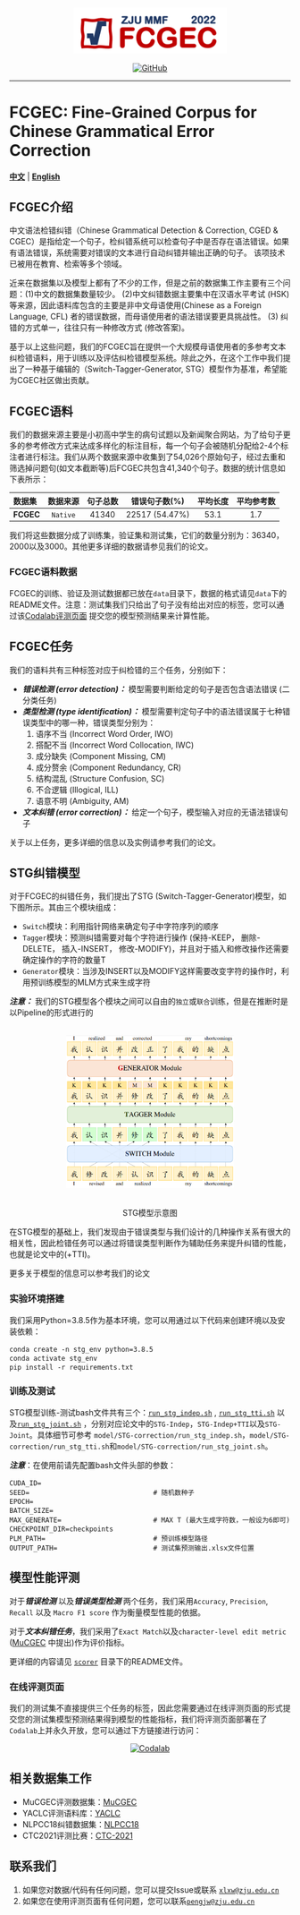 <p align="center">
    <br>
    <img src="./figure/logo.png" width="275"/>
    <br>
</p>
<p align="center">
    <a href="https://github.com/xlxwalex/FCGEC/blob/main/LICENSE">
        <img alt="GitHub" src="https://img.shields.io/github/license/xlxwalex/FCGEC.svg?color=blue&style=flat-square">
    </a>
</p>

---

# FCGEC: Fine-Grained Corpus for Chinese Grammatical Error Correction
[**中文**](https://github.com/xlxwalex/FCGEC) | [**English**](https://github.com/xlxwalex/FCGEC/blob/main/README_EN.md)

## FCGEC介绍
中文语法检错纠错（Chinese Grammatical Detection & Correction, CGED & CGEC）是指给定一个句子，检纠错系统可以检查句子中是否存在语法错误。如果有语法错误，系统需要对错误的文本进行自动纠错并输出正确的句子。
该项技术已被用在教育、检索等多个领域。

近来在数据集以及模型上都有了不少的工作，但是之前的数据集工作主要有三个问题：(1)中文的数据集数量较少。 (2)中文纠错数据主要集中在汉语水平考试 (HSK) 等来源，因此语料库包含的主要是非中文母语使用(Chinese as a Foreign Language, CFL) 者的错误数据，而母语使用者的语法错误要更具挑战性。 (3) 纠错的方式单一，往往只有一种修改方式 (修改答案)。


基于以上这些问题，我们的FCGEC旨在提供一个大规模母语使用者的多参考文本纠检错语料，用于训练以及评估纠检错模型系统。除此之外，在这个工作中我们提出了一种基于编辑的（Switch-Tagger-Generator, STG）模型作为基准，希望能为CGEC社区做出贡献。

## FCGEC语料
我们的数据来源主要是小初高中学生的病句试题以及新闻聚合网站，为了给句子更多的参考修改方式来达成多样化的标注目标，每一个句子会被随机分配给2-4个标注者进行标注。我们从两个数据来源中收集到了54,026个原始句子，经过去重和筛选掉问题句(如文本截断等)后FCGEC共包含41,340个句子。数据的统计信息如下表所示：

 数据集 | 数据来源| 句子总数 | 错误句子数(%) | 平均长度 | 平均参考数 | 
| :------- | :---------: | :---------: | :---------: | :---------: | :---------: | 
| **FCGEC** | `Native` | 41340 | 22517 (54.47%) | 53.1 | 1.7 | 

我们将这些数据分成了训练集，验证集和测试集，它们的数量分别为：36340， 2000以及3000。其他更多详细的数据请参见我们的论文。

### FCGEC语料数据
FCGEC的训练、验证及测试数据都已放在`data`目录下，数据的格式请见`data`下的README文件。注意：测试集我们只给出了句子没有给出对应的标签，您可以通过该[Codalab评测页面](https://codalab.lisn.upsaclay.fr/competitions/8020) 提交您的模型预测结果来计算性能。

## FCGEC任务
我们的语料共有三种标签对应于纠检错的三个任务，分别如下：
+ ***错误检测 (error detection)：*** 模型需要判断给定的句子是否包含语法错误 (二分类任务)
+ ***类型检测 (type identification)：*** 模型需要判定句子中的语法错误属于七种错误类型中的哪一种，错误类型分别为：
    1. 语序不当 (Incorrect Word Order, IWO)
    2. 搭配不当 (Incorrect Word Collocation, IWC)
    3. 成分缺失 (Component Missing, CM)
    4. 成分赘余 (Component Redundancy, CR)
    5. 结构混乱 (Structure Confusion, SC)
    6. 不合逻辑 (Illogical, ILL)
    7. 语意不明 (Ambiguity, AM)
+ ***文本纠错 (error correction)：*** 给定一个句子，模型输入对应的无语法错误句子

关于以上任务，更多详细的信息以及实例请参考我们的论文。

## STG纠错模型
对于FCGEC的纠错任务，我们提出了STG (Switch-Tagger-Generator)模型，如下图所示。其由三个模块组成：
+ `Switch`模块：利用指针网络来确定句子中字符序列的顺序
+ `Tagger`模块：预测纠错需要对每个字符进行操作 (保持-KEEP， 删除-DELETE， 插入-INSERT， 修改-MODIFY)，并且对于插入和修改操作还需要确定操作的字符的数量T
+ `Generator`模块：当涉及INSERT以及MODIFY这样需要改变字符的操作时，利用预训练模型的MLM方式来生成字符

***注意：*** 我们的STG模型各个模块之间可以自由的`独立`或`联合`训练，但是在推断时是以Pipeline的形式进行的

<p align="center">
    <br>
    <img src="./figure/stg.png" width="300"/>
    <br>
</p>
<p align="center">
    <br>
    STG模型示意图
    <br>
</p>
在STG模型的基础上，我们发现由于错误类型与我们设计的几种操作关系有很大的相关性，因此检错任务可以通过将错误类型判断作为辅助任务来提升纠错的性能，也就是论文中的(+TTI)。

更多关于模型的信息可以参考我们的论文

### 实验环境搭建
我们采用Python=3.8.5作为基本环境，您可以用通过以下代码来创建环境以及安装依赖：
```shell
conda create -n stg_env python=3.8.5
conda activate stg_env
pip install -r requirements.txt
```

### 训练及测试
STG模型训练-测试bash文件共有三个：[`run_stg_indep.sh`](https://github.com/xlxwalex/FCGEC/blob/main/model/STG-correction/run_stg_indep.sh) , [`run_stg_tti.sh`](https://github.com/xlxwalex/FCGEC/blob/main/model/STG-correction/run_stg_tti.sh) 以及[`run_stg_joint.sh`](https://github.com/xlxwalex/FCGEC/blob/main/model/STG-correction/run_stg_joint.sh) ，分别对应论文中的`STG-Indep`，`STG-Indep+TTI`以及`STG-Joint`。具体细节可参考 `model/STG-correction/run_stg_indep.sh`，`model/STG-correction/run_stg_tti.sh`和`model/STG-correction/run_stg_joint.sh`。

***注意***：在使用前请先配置bash文件头部的参数：
```shell
CUDA_ID=   
SEED=                               # 随机数种子
EPOCH=     
BATCH_SIZE=  
MAX_GENERATE=                       # MAX T (最大生成字符数，一般设为6即可)
CHECKPOINT_DIR=checkpoints
PLM_PATH=                           # 预训练模型路径
OUTPUT_PATH=                        # 测试集预测输出.xlsx文件位置
```

## 模型性能评测
对于***错误检测*** 以及***错误类型检测*** 两个任务，我们采用`Accuracy`, `Precision`, `Recall` 以及 `Macro F1 score` 作为衡量模型性能的依据。

对于***文本纠错任务***，我们采用了`Exact Match`以及`character-level edit metric` ([MuCGEC](https://github.com/HillZhang1999/MuCGEC) 中提出)作为评价指标。

更详细的内容请见 [`scorer`](https://github.com/xlxwalex/FCGEC/tree/main/scorer) 目录下的README文件。

### 在线评测页面
我们的测试集不直接提供三个任务的标签，因此您需要通过在线评测页面的形式提交您的测试集模型预测结果得到模型的性能指标，我们将评测页面部署在了`Codalab`上并永久开放，您可以通过下方链接进行访问：
<p align="center">
    <a href="https://codalab.lisn.upsaclay.fr/competitions/8020">
        <img alt="Codalab" src="https://img.shields.io/badge/ FCGEC- CodaLab-plastic?style=for-the-badge&logoColor=white&link=https://codalab.lisn.upsaclay.fr/competitions/8020&logo=codalab">
    </a>
</p>

## 相关数据集工作
+ MuCGEC评测数据集：[MuCGEC](https://github.com/HillZhang1999/MuCGEC/)
+ YACLC评测语料库：[YACLC](https://github.com/blcuicall/YACLC)
+ NLPCC18纠错数据集：[NLPCC18](https://github.com/zhaoyyoo/NLPCC2018_GEC)
+ CTC2021评测比赛：[CTC-2021](https://destwang.github.io/CTC2021-explorer/)

## 联系我们
1. 如果您对数据/代码有任何问题，您可以提交Issue或联系 [`xlxw@zju.edu.cn`](mailto:xlxw@zju.edu.cn)
2. 如果您在使用评测页面有任何问题，您可以联系[`pengjw@zju.edu.cn`](mailto:pengjw@zju.edu.cn)
